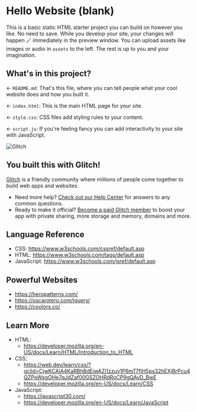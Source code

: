 # Hello Website (blank)

This is a basic static HTML starter project you can build on however you like. No need to save. While you develop your site, your changes will happen 🪄 immediately in the preview window. You can upload assets like images or audio in `assets` to the left. The rest is up to you and your imagination.

## What's in this project?

← `README.md`: That's this file, where you can tell people what your cool website does and how you built it.

← `index.html`: This is the main HTML page for your site.

← `style.css`: CSS files add styling rules to your content.

← `script.js`: If you're feeling fancy you can add interactivity to your site with JavaScript.

![Glitch](https://cdn.glitch.com/a9975ea6-8949-4bab-addb-8a95021dc2da%2FLogo_Color.svg?v=1602781328576)

## You built this with Glitch!

[Glitch](https://glitch.com) is a friendly community where millions of people come together to build web apps and websites.

- Need more help? [Check out our Help Center](https://help.glitch.com/) for answers to any common questions.
- Ready to make it official? [Become a paid Glitch member](https://glitch.com/pricing) to boost your app with private sharing, more storage and memory, domains and more.

## Language Reference
- CSS: https://www.w3schools.com/cssref/default.asp
- HTML: https://www.w3schools.com/tags/default.asp
- JavaScript: https://www.w3schools.com/jsref/default.asp

## Powerful Websites
- https://heropatterns.com/
- https://oscarotero.com/jquery/
- https://coolors.co/

## Learn More 
- HTML:
  - https://developer.mozilla.org/en-US/docs/Learn/HTML/Introduction_to_HTML
- CSS;
  - https://web.dev/learn/css/?gclid=CjwKCAiA4KaRBhBdEiwAZi1zzuv1P6mT7fIH5ps32hEXjBrPcu4QZPoWsgOHe7qJdZaf00GSZOHRdRoCP9gQAvD_BwE
  - https://developer.mozilla.org/en-US/docs/Learn/CSS
- JavaScript:
  - https://javascript30.com/
  - https://developer.mozilla.org/en-US/docs/Learn/JavaScript

